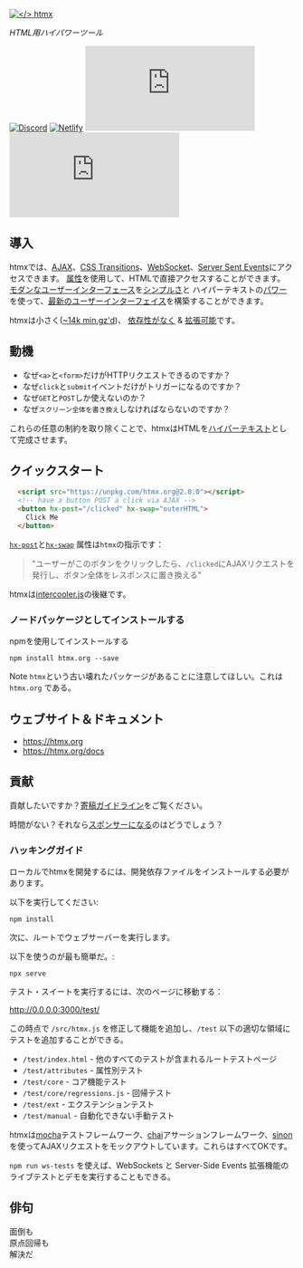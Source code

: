 [![</> htmx](https://raw.githubusercontent.com/bigskysoftware/htmx/master/www/static/img/htmx_logo.1.png "high power tools for HTML")](https://htmx.org)

*HTML用ハイパワーツール*

[![Discord](https://img.shields.io/discord/725789699527933952)](https://htmx.org/discord)
[![Netlify](https://img.shields.io/netlify/dba3fc85-d9c9-476a-a35a-e52a632cef78)](https://app.netlify.com/sites/htmx/deploys)
[![Bundlephobia](https://badgen.net/bundlephobia/dependency-count/htmx.org)](https://bundlephobia.com/result?p=htmx.org)
[![Bundlephobia](https://badgen.net/bundlephobia/minzip/htmx.org)](https://bundlephobia.com/result?p=htmx.org)

## 導入

htmxでは、[AJAX](https://htmx.org/docs#ajax)、[CSS Transitions](https://htmx.org/docs#css_transitions)、[WebSocket](https://htmx.org/docs#websockets)、[Server Sent Events](https://htmx.org/docs#sse)にアクセスできます。
[属性](https://htmx.org/reference#attributes)を使用して、HTMLで直接アクセスすることができます。
[モダンなユーザーインターフェース](https://htmx.org/examples)を[シンプルさ](https://en.wikipedia.org/wiki/HATEOAS)と
ハイパーテキストの[パワー](https://www.ics.uci.edu/~field/pubs/dissertation/rest_arch_style.htm)を使って、[最新のユーザーインターフェイス](https://www.ics.uci.edu/)を構築することができます。

htmxは小さく([~14k min.gz'd](https://unpkg.com/htmx.org/dist/))、
[依存性がなく](https://github.com/bigskysoftware/htmx/blob/master/package.json) &
[拡張可能](https://htmx.org/extensions)です。

## 動機

* なぜ`<a>`と`<form>`だけがHTTPリクエストできるのですか？
* なぜ`click`と`submit`イベントだけがトリガーになるのですか？
* なぜ`GET`と`POST`しか使えないのか？
* なぜ`スクリーン全体を書き換え`しなければならないのですか？

これらの任意の制約を取り除くことで、htmxはHTMLを[ハイパーテキスト](https://en.wikipedia.org/wiki/Hypertext)として完成させます。

## クイックスタート

```html
  <script src="https://unpkg.com/htmx.org@2.0.0"></script>
  <!-- have a button POST a click via AJAX -->
  <button hx-post="/clicked" hx-swap="outerHTML">
    Click Me
  </button>
```

[`hx-post`](https://htmx.org/attributes/hx-post)と[`hx-swap`](https://htmx.org/attributes/hx-swap) 属性は`htmx`の指示です：

> "ユーザーがこのボタンをクリックしたら、`/clicked`にAJAXリクエストを発行し、ボタン全体をレスポンスに置き換える"

htmxは[intercooler.js](http://intercoolerjs.org)の後継です。

### ノードパッケージとしてインストールする

npmを使用してインストールする

```
npm install htmx.org --save
```

Note `htmx`という古い壊れたパッケージがあることに注意してほしい。これは `htmx.org` である。

## ウェブサイト＆ドキュメント

* <https://htmx.org>
* <https://htmx.org/docs>

## 貢献

貢献したいですか？[寄稿ガイドライン](CONTRIBUTING.md)をご覧ください。

時間がない？それなら[スポンサーになる](https://github.com/sponsors/bigskysoftware#sponsors)のはどうでしょう？

### ハッキングガイド

ローカルでhtmxを開発するには、開発依存ファイルをインストールする必要があります。

以下を実行してください:

```
npm install
```

次に、ルートでウェブサーバーを実行します。

以下を使うのが最も簡単だ。:

```
npx serve
```

テスト・スイートを実行するには、次のページに移動する：

<http://0.0.0.0:3000/test/>

この時点で `/src/htmx.js` を修正して機能を追加し、`/test` 以下の適切な領域にテストを追加することができる。

* `/test/index.html` - 他のすべてのテストが含まれるルートテストページ
* `/test/attributes` - 属性別テスト
* `/test/core` - コア機能テスト
* `/test/core/regressions.js` - 回帰テスト
* `/test/ext` - エクステンションテスト
* `/test/manual` - 自動化できない手動テスト

htmxは[mocha](https://mochajs.org/)テストフレームワーク、[chai](https://www.chaijs.com/)アサーションフレームワーク、[sinon](https://sinonjs.org/releases/v9/fake-xhr-and-server/)を使ってAJAXリクエストをモックアウトしています。これらはすべてOKです。

`npm run ws-tests` を使えば、WebSockets と Server-Side Events 拡張機能のライブテストとデモを実行することもできる。

## 俳句

面倒も<br/>
原点回帰も<br/>
解決だ
